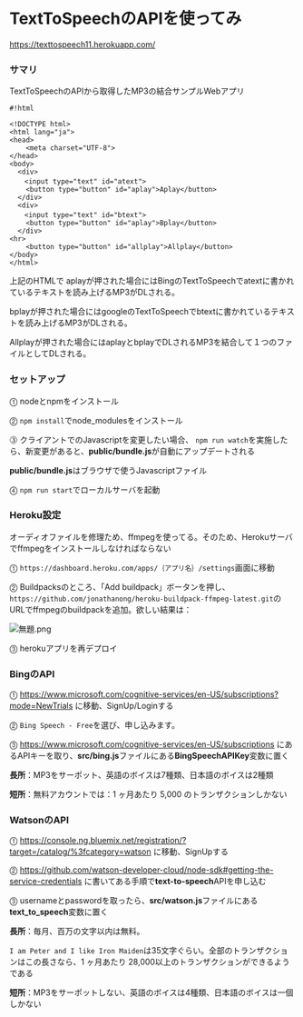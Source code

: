# TextToSpeechのAPIを使ってみ #
https://texttospeech11.herokuapp.com/

### サマリ ###

TextToSpeechのAPIから取得したMP3の結合サンプルWebアプリ


```
#!html

<!DOCTYPE html>
<html lang="ja">
<head>
    <meta charset="UTF-8">
</head>
<body>
  <div>
  　<input type="text" id="atext">
    <button type="button" id="aplay">Aplay</button>
  </div>
  <div>
  　<input type="text" id="btext">
    <button type="button" id="aplay">Bplay</button>
  </div>
<hr>
    <button type="button" id="allplay">Allplay</button>
</body>
</html>
```

上記のHTMLで
aplayが押された場合にはBingのTextToSpeechでatextに書かれているテキストを読み上げるMP3がDLされる。

bplayが押された場合にはgoogleのTextToSpeechでbtextに書かれているテキストを読み上げるMP3がDLされる。

Allplayが押された場合にはaplayとbplayでDLされるMP3を結合して１つのファイルとしてDLされる。

### セットアップ ###
⓵ nodeとnpmをインストール

⓶ ```npm install```でnode_modulesをインストール

⓷ クライアントでのJavascriptを変更したい場合、
```npm run watch```を実施したら、新変更があると、**public/bundle.js**が自動にアップデートされる

**public/bundle.js**はブラウザで使うJavascriptファイル

⓸ ```npm run start```でローカルサーバを起動

### Heroku設定 ###
オーディオファイルを修理ため、ffmpegを使ってる。そのため、Herokuサーバでffmpegをインストールしなければならない

⓵ ```https://dashboard.heroku.com/apps/｛アプリ名｝/settings```画面に移動

⓶ Buildpacksのところ、「Add buildpack」ボータンを押し、```https://github.com/jonathanong/heroku-buildpack-ffmpeg-latest.git```のURLでffmpegのbuildpackを追加。欲しい結果は：

![無題.png](https://bitbucket.org/repo/z8j9nEz/images/1703188403-%E7%84%A1%E9%A1%8C.png)

⓷ herokuアプリを再デプロイ

### BingのAPI ###

⓵ https://www.microsoft.com/cognitive-services/en-US/subscriptions?mode=NewTrials
に移動、SignUp/Loginする

⓶ ```Bing Speech - Free```を選び、申し込みます。

⓷ https://www.microsoft.com/cognitive-services/en-US/subscriptions にあるAPIキーを取り、**src/bing.js**ファイルにある**BingSpeechAPIKey**変数に置く

**長所**：MP3をサーポット、英語のボイスは7種類、日本語のボイスは2種類

**短所**：無料アカウントでは：1 ヶ月あたり 5,000 のトランザクションしかない

### WatsonのAPI ###

⓵ https://console.ng.bluemix.net/registration/?target=/catalog/%3fcategory=watson
に移動、SignUpする

⓶ https://github.com/watson-developer-cloud/node-sdk#getting-the-service-credentials
に書いてある手順で**text-to-speech**APIを申し込む

⓷ usernameとpasswordを取ったら、**src/watson.js**ファイルにある**text_to_speech**変数に置く

**長所**：毎月、百万の文字以内は無料。

```I am Peter and I like Iron Maiden```は35文字ぐらい。全部のトランザクションはこの長さなら、1 ヶ月あたり 28,000以上のトランザクションができるようである

**短所**：MP3をサーポットしない、英語のボイスは4種類、日本語のボイスは一個しかない